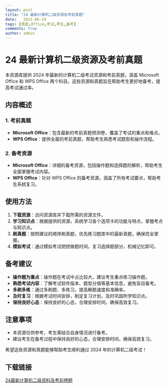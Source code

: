 ```yaml
---
layout: post
title: "24 最新计算机二级资源及考前真题"
date:   2021-06-19
tags: [真题,Office,考试,考生,备考]
comments: true
author: admin
---
```

# 24 最新计算机二级资源及考前真题

本资源库提供 2024 年最新的计算机二级考试资源和考前真题，涵盖 Microsoft Office 和 WPS Office 两个科目。这些资源和真题旨在帮助考生更好地备考，提高考试通过率。

## 内容概述

### 1. 考前真题
- **Microsoft Office**：包含最新的考前真题预测卷，覆盖了考试的重点和难点。
- **WPS Office**：提供全面的考前真题，帮助考生熟悉考试题型和操作流程。

### 2. 备考资源
- **Microsoft Office**：详细的备考资源，包括操作题和选择题的解析，帮助考生全面掌握考试内容。
- **WPS Office**：针对 WPS Office 的备考资源，涵盖了所有考试要点，帮助考生系统复习。

## 使用方法

1. **下载资源**：访问资源库并下载所需的资源文件。
2. **学习知识点**：根据提供的资源，系统学习各个选项卡的功能与特点，掌握考点与知识点。
3. **刷真题**：按照建议的顺序刷真题，优先练习题库中的最新真题，确保完全掌握。
4. **模拟考试**：通过模拟考试把控做题时间，复习选择题部分，机械记忆即可。

## 备考建议

- **操作题为重点**：操作题在考试中占比较大，建议考生重点练习操作题。
- **熟悉考试内容**：了解考试软件版本、题型分值等基本信息，避免盲目备考。
- **多刷多练**：通过多刷题、多练习，提高解题速度和准确率。
- **及时复习**：根据考试时间安排，制定复习计划，及时巩固所学知识点。
- **保持良好心态**：保持良好的心态，合理安排时间，确保高效复习。

## 注意事项

- 本资源仅供参考，考生需结合自身情况进行备考。
- 建议考生在备考过程中保持良好的心态，合理安排时间，确保高效复习。

希望这些资源和真题能够帮助考生顺利通过 2024 年的计算机二级考试！

## 下载链接

[24最新计算机二级资料及考前押题](https://pan.quark.cn/s/ed6c232c1fc0)